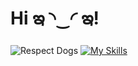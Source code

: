 # Hi ఇ ◝‿◜ ఇ! 
![Respect Dogs](https://img.shields.io/badge/Respect-Dogs-ff69b4)
[![My Skills](https://skillicons.dev/icons?i=js,c,cpp,python,solidity,linux,latex,ipfs,bash,nodejs,pytorch&perline=4)](https://skillicons.dev)



